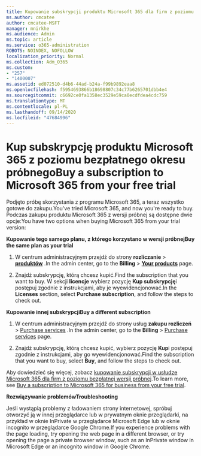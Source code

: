 ```yaml
---
title: Kupowanie subskrypcji produktu Microsoft 365 dla firm z poziomu bezpłatnej wersji próbnej
ms.author: cmcatee
author: cmcatee-MSFT
manager: mnirkhe
ms.audience: Admin
ms.topic: article
ms.service: o365-administration
ROBOTS: NOINDEX, NOFOLLOW
localization_priority: Normal
ms.collection: Adm_O365
ms.custom:
- "257"
- "1400007"
ms.assetid: ed072510-d4b6-44ad-b24a-f99b9892eaa8
ms.openlocfilehash: f5954693866b18698807c34c77b6265701dbb4e4
ms.sourcegitcommit: c6692ce0fa1358ec3529e59ca0ecdfdea4cdc759
ms.translationtype: MT
ms.contentlocale: pl-PL
ms.lasthandoff: 09/14/2020
ms.locfileid: "47684996"
---
```

# <a name="buy-a-subscription-to-microsoft-365-from-your-free-trial"></a><span data-ttu-id="b9293-102">Kup subskrypcję produktu Microsoft 365 z poziomu bezpłatnego okresu próbnego</span><span class="sxs-lookup"><span data-stu-id="b9293-102">Buy a subscription to Microsoft 365 from your free trial</span></span>

<span data-ttu-id="b9293-103">Podjęto próbę skorzystania z programu Microsoft 365, a teraz wszystko gotowe do zakupu.</span><span class="sxs-lookup"><span data-stu-id="b9293-103">You've tried Microsoft 365, and now you're ready to buy.</span></span> <span data-ttu-id="b9293-104">Podczas zakupu produktu Microsoft 365 z wersji próbnej są dostępne dwie opcje:</span><span class="sxs-lookup"><span data-stu-id="b9293-104">You have two options when buying Microsoft 365 from your trial version:</span></span>
  
 <span data-ttu-id="b9293-105">**Kupowanie tego samego planu, z którego korzystano w wersji próbnej**</span><span class="sxs-lookup"><span data-stu-id="b9293-105">**Buy the same plan as your trial**</span></span>
  
1. <span data-ttu-id="b9293-106">W centrum administracyjnym przejdź do strony **rozliczanie** \> **[produktów](https://go.microsoft.com/fwlink/p/?linkid=842054)** .</span><span class="sxs-lookup"><span data-stu-id="b9293-106">In the admin center, go to the **Billing** \> **[Your products](https://go.microsoft.com/fwlink/p/?linkid=842054)** page.</span></span>

2. <span data-ttu-id="b9293-107">Znajdź subskrypcję, którą chcesz kupić.</span><span class="sxs-lookup"><span data-stu-id="b9293-107">Find the subscription that you want to buy.</span></span> <span data-ttu-id="b9293-108">W sekcji **licencje** wybierz pozycję **Kup subskrypcję**i postępuj zgodnie z instrukcjami, aby je wyewidencjonować.</span><span class="sxs-lookup"><span data-stu-id="b9293-108">In the **Licenses** section, select **Purchase subscription**, and follow the steps to check out.</span></span>

<span data-ttu-id="b9293-109">**Kupowanie innej subskrypcji**</span><span class="sxs-lookup"><span data-stu-id="b9293-109">**Buy a different subscription**</span></span>
  
1. <span data-ttu-id="b9293-110">W centrum administracyjnym przejdź do strony usług **zakupu rozliczeń** \> [Purchase services](https://go.microsoft.com/fwlink/p/?linkid=868433) .</span><span class="sxs-lookup"><span data-stu-id="b9293-110">In the admin center, go to the **Billing** \> [Purchase services](https://go.microsoft.com/fwlink/p/?linkid=868433) page.</span></span>

3. <span data-ttu-id="b9293-111">Znajdź subskrypcję, którą chcesz kupić, wybierz pozycję **Kup**i postępuj zgodnie z instrukcjami, aby go wyewidencjonować.</span><span class="sxs-lookup"><span data-stu-id="b9293-111">Find the subscription that you want to buy, select **Buy**, and follow the steps to check out.</span></span>

<span data-ttu-id="b9293-112">Aby dowiedzieć się więcej, zobacz [kupowanie subskrypcji w usłudze Microsoft 365 dla firm z poziomu bezpłatnej wersji próbnej](https://docs.microsoft.com/microsoft-365/commerce/buy-a-subscription-from-your-free-trial).</span><span class="sxs-lookup"><span data-stu-id="b9293-112">To learn more, see [Buy a subscription to Microsoft 365 for business from your free trial](https://docs.microsoft.com/microsoft-365/commerce/buy-a-subscription-from-your-free-trial).</span></span>

<span data-ttu-id="b9293-113">**Rozwiązywanie problemów**</span><span class="sxs-lookup"><span data-stu-id="b9293-113">**Troubleshooting**</span></span>

<span data-ttu-id="b9293-114">Jeśli wystąpią problemy z ładowaniem strony internetowej, spróbuj otworzyć ją w innej przeglądarce lub w prywatnym oknie przeglądarki, na przykład w oknie InPrivate w przeglądarce Microsoft Edge lub w oknie incognito w przeglądarce Google Chrome.</span><span class="sxs-lookup"><span data-stu-id="b9293-114">If you experience problems with the page loading, try opening the web page in a different browser, or try opening the page a private browser window, such as an InPrivate window in Microsoft Edge or an incognito window in Google Chrome.</span></span>

